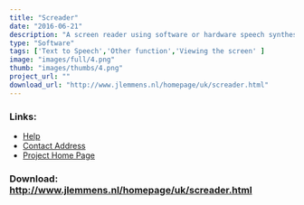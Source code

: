 ```yaml
---
title: "Screader"
date: "2016-06-21"
description: "A screen reader using software or hardware speech synthesizer."
type: "Software"
tags: ['Text to Speech','Other function','Viewing the screen' ]
image: "images/full/4.png"
thumb: "images/thumbs/4.png"
project_url: ""
download_url: "http://www.jlemmens.nl/homepage/uk/screader.html"
---
```



### Links:
- <a href="http://www.oatsoft.org/Software/sreader/help">Help</a>
- <a href="mailto:webmaster@jlemmens.nl">Contact Address</a>
- <a href="http://www.jlemmens.nl/">Project Home Page</a>

### Download: http://www.jlemmens.nl/homepage/uk/screader.html 